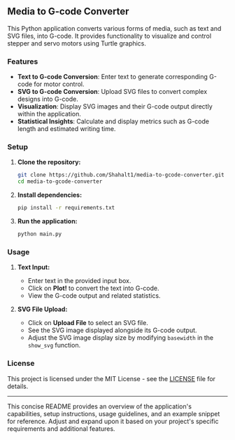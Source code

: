 ## Media to G-code Converter

This Python application converts various forms of media, such as text and SVG files, into G-code. It provides functionality to visualize and control stepper and servo motors using Turtle graphics.

### Features

- **Text to G-code Conversion**: Enter text to generate corresponding G-code for motor control.
- **SVG to G-code Conversion**: Upload SVG files to convert complex designs into G-code.
- **Visualization**: Display SVG images and their G-code output directly within the application.
- **Statistical Insights**: Calculate and display metrics such as G-code length and estimated writing time.

### Setup

1. **Clone the repository:**
   ```bash
   git clone https://github.com/Shahalt1/media-to-gcode-converter.git
   cd media-to-gcode-converter
   ```

2. **Install dependencies:**
   ```bash
   pip install -r requirements.txt
   ```

3. **Run the application:**
   ```bash
   python main.py
   ```

### Usage

1. **Text Input:**
   - Enter text in the provided input box.
   - Click on **Plot!** to convert the text into G-code.
   - View the G-code output and related statistics.

2. **SVG File Upload:**
   - Click on **Upload File** to select an SVG file.
   - See the SVG image displayed alongside its G-code output.
   - Adjust the SVG image display size by modifying `basewidth` in the `show_svg` function.


### License

This project is licensed under the MIT License - see the [LICENSE](LICENSE) file for details.

---

This concise README provides an overview of the application's capabilities, setup instructions, usage guidelines, and an example snippet for reference. Adjust and expand upon it based on your project's specific requirements and additional features.
